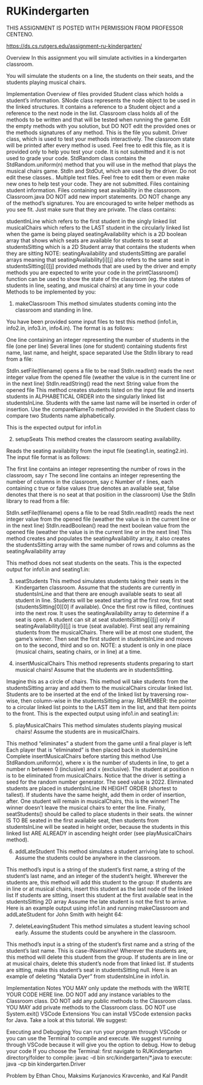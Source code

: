 # RUKindergarten
THIS ASSIGNMENT IS POSTED WITH PERMISSION FROM PROFESSOR CENTENO.

https://ds.cs.rutgers.edu/assignment-ru-kindergarten/

Overview
In this assignment you will simulate activities in a kindergarten classroom.

You will simulate the students on a line, the students on their seats, and the students playing musical chairs.




Implementation
Overview of files provided
Student class which holds a student’s information.
SNode class represents the node object to be used in the linked structures. It contains a reference to a Student object and a reference to the next node in the list.
Classroom class holds all of the methods to be written and that will be tested when running the game. Edit the empty methods with you solution, but DO NOT edit the provided ones or the methods signatures of any method. This is the file you submit. 
Driver class, which is used to test your methods interactively. The classroom state will be printed after every method is used. Feel free to edit this file, as it is provided only to help you test your code. It is not submitted and it is not used to grade your code.
StdRandom class contains the StdRandom.uniform(n) method that you will use in the method that plays the musical chairs game.
StdIn and StdOut, which are used by the driver. Do not edit these classes..
Multiple text files. Feel free to edit them or even make new ones to help test your code. They are not submitted.
Files containing student information.
Files containing seat availability in the classroom.
Classroom.java
DO NOT add new import statements.
DO NOT change any of the method’s signatures.
You are encouraged to write helper methods as you see fit. Just make sure that they are private.
The class contains:

studentInLine which refers to the first student in the singly linked list
musicalChairs which refers to the LAST student in the circularly linked list when the game is being played
seatingAvailability which is a 2D boolean array that shows which seats are available for students to seat at
studentsSitting which is a 2D Student array that contains the students when they are sitting
NOTE: seatingAvailability and studentsSitting are parallel arrays meaning that seatingAvailability[i][j] also refers to the same seat in studentsSitting[i][j]
provided methods that are used by the driver and empty methods you are expected to write your code in
the printClassroom() function can be used to show the state of the classroom (eg. the states of students in line, seating, and musical chairs) at any time in your code
Methods to be implemented by you:

1. makeClassroom
This method simulates students coming into the classroom and standing in line.

You have been provided some input files to test this method (info1.in, info2.in, info3.in, info4.in). The format is as follows:

One line containing an integer representing the number of students in the file (one per line)
Several lines (one for student) containing students first name, last name, and height, space separated
Use the StdIn library to read from a file:

StdIn.setFile(filename) opens a file to be read
StdIn.readInt() reads the next integer value from the opened file (weather the value is in the current line or in the next line)
StdIn.readString() read the next String value from the opened file
This method creates students listed on the input file and inserts students in ALPHABETICAL ORDER into the singularly linked list studentsInLine. Students with the same last name will be inserted in order of insertion. Use the compareNameTo method provided in the Student class to compare two Students name alphabetically.

This is the expected output for info1.in


2. setupSeats
This method creates the classroom seating availability.

Reads the seating availability from the input file (seating1.in, seating2.in). The input file format is as follows:

The first line contains an integer representing the number of rows in the classroom, say r
The second line contains an integer representing the number of columns in the classroom, say c
Number of r lines, each containing c true or false values (true denotes an available seat, false denotes that there is no seat at that position in the classroom)
Use the StdIn library to read from a file:

StdIn.setFile(filename) opens a file to be read
StdIn.readInt() reads the next integer value from the opened file (weather the value is in the current line or in the next line)
StdIn.readBoolean() read the next boolean value from the opened file (weather the value is in the current line or in the next line)
This method creates and populates the seatingAvailability array, it also creates the studentsSitting array with the same number of rows and columns as the seatingAvailability array
 
This method does not seat students on the seats.
This is the expected output for info1.in and seating1.in:


3. seatStudents
This method simulates students taking their seats in the Kindergarten classroom. Assume that the students are currently in studentsInLine and that there are enough available seats to seat all student in line.
Students will be seated starting at the first row, first seat (studentsSitting[0][0] if available). Once the first row is filled, continues into the next row.
It uses the seatingAvailability array to determine if a seat is open. A student can sit at seat studentsSitting[i][j] only if seatingAvailability[i][j] is true (seat available). 
First seat any remaining students from the musicalChairs. There will be at most one student, the game’s winner.
Then seat the first student in studentsInLine and moves on to the second, third and so on.
NOTE: a student is only in one place (musical chairs, seating chairs, or in line) at a time.


4. insertMusicalChairs
This method represents students preparing to start musical chairs! Assume that the students are in studentsSitting.

Imagine this as a circle of chairs.
This method will take students from the studentsSitting array and add them to the musicalChairs circular linked list.
Students are to be inserted at the end of the linked list by traversing row-wise, then column-wise in the studentsSitting array.
REMEMBER: the pointer to a circular linked list points to the LAST item in the list, and that item points to the front.
This is the expected output using info1.in and seating1.in:


5. playMusicalChairs
This method simulates students playing musical chairs! Assume the students are in musicalChairs.

This method “eliminates” a student from the game until a final player is left
Each player that is “eliminated” is then placed back in studentsInLine 
Complete insertMusicalChairs before starting this method
Use StdRandom.uniform(x), where x is the number of students in line, to get a number n between 0 (inclusive) and x (exclusive). The student at position n is to be eliminated from musicalChairs.
Notice that the driver is setting a seed for the random number generator. The seed value is 2022.
Eliminated students are placed in studentsInLine IN HEIGHT ORDER (shortest to tallest). If students have the same height, add them in order of insertion, after.
One student will remain in musicalChairs, this is the winner! The winner doesn’t leave the musical chairs to enter the line.
Finally, seatStudents() should be called to place students in their seats.
the winner IS TO BE seated in the first available seat,
then students from studentsInLine will be seated in height order, because the students in this linked list ARE ALREADY in ascending height order (see playMusicalChairs method).

6. addLateStudent
This method simulates a student arriving late to school. Assume the students could be anywhere in the classroom.

This method’s input is a string of the student’s first name, a string of the student’s last name, and an integer of the student’s height.
Wherever the students are, this method will add this student to the group:
If students are in line or at musical chairs, insert this student as the last node of the linked list
If students are sitting, insert this student at the first available seat in the studentsSitting 2D array
Assume the late student is not the first to arrive.
Here is an example output using info1.in and running makeClassroom and addLateStudent for John Smith with height 64:


7. deleteLeavingStudent
This method simulates a student leaving school early. Assume the students could be anywhere in the classroom.

This method’s input is a string of the student’s first name and a string of the student’s last name. This is case-INsensitive! 
Wherever the students are, this method will delete this student from the group.
If students are in line or at musical chairs, delete this student’s node from that linked list.
If students are sitting, make this student’s seat in studentsSitting null. 
Here is an example of deleting “Natalia Dyer” from studentsInLine in info1.in.


Implementation Notes
YOU MAY only update the methods with the WRITE YOUR CODE HERE line. 
DO NOT add any instance variables to the Classroom class.
DO NOT add any public methods to the Classroom class.
YOU MAY add private methods to the Classroom class. 
DO NOT use System.exit()
VSCode Extensions
You can install VSCode extension packs for Java. Take a look at this tutorial. We suggest:

Executing and Debugging
You can run your program through VSCode or you can use the Terminal to compile and execute. We suggest running through VSCode because it will give you the option to debug.
How to debug your code
If you choose the Terminal:
first navigate to RUKindergarten directory/folder
to compile:  javac -d bin src/kindergarten/*.java
to execute: java -cp bin kindergarten.Driver

Problem by Ethan Chou, Maksims Kurjanovics Kravcenko, and Kal Pandit
